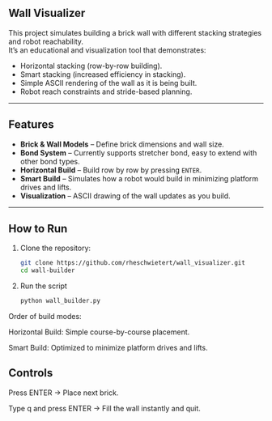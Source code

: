 ## Wall Visualizer

This project simulates building a brick wall with different stacking strategies and robot reachability.  
It’s an educational and visualization tool that demonstrates:
- Horizontal stacking (row-by-row building).
- Smart stacking (increased efficiency in stacking).
- Simple ASCII rendering of the wall as it is being built.
- Robot reach constraints and stride-based planning.

---

## Features
- **Brick & Wall Models** – Define brick dimensions and wall size.
- **Bond System** – Currently supports stretcher bond, easy to extend with other bond types.
- **Horizontal Build** – Build row by row by pressing `ENTER`.
- **Smart Build** – Simulates how a robot would build in minimizing platform drives and lifts.
- **Visualization** – ASCII drawing of the wall updates as you build.

---

##  How to Run
1. Clone the repository:
   ```bash
   git clone https://github.com/rheschwietert/wall_visualizer.git
   cd wall-builder
2. Run the script
   ```bash
   python wall_builder.py
   
Order of build modes:

Horizontal Build: Simple course-by-course placement.

Smart Build: Optimized to minimize platform drives and lifts.

## Controls

Press ENTER → Place next brick.

Type q and press ENTER → Fill the wall instantly and quit.


